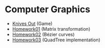 # Computer Graphics
* [Knives Out](https://Mar25zgav.github.io/computer-graphics/knives-out) (Game)
* [Homework01](https://Mar25zgav.github.io/computer-graphics/DN01) (Matrix transformation)
* [Homework02](https://Mar25zgav.github.io/computer-graphics/DN02) (Bézier curves)
* [Homework03](https://Mar25zgav.github.io/computer-graphics/DN03) (QuadTree implementation)
